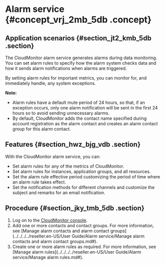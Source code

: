 # Alarm service {#concept_vrj_2mb_5db .concept}

## Application scenarios {#section_jt2_kmb_5db .section}

The CloudMonitor alarm service generates alarms during data monitoring. You can set alarm rules to specify how the alarm system checks data and how it sends alarm notifications when alarms are triggered.

By setting alarm rules for important metrics, you can monitor for, and immediately handle, any system exceptions.

**Note:** 

-   Alarm rules have a default mute period of 24 hours, so that, if an exception occurs, only one alarm notification will be sent in the first 24 hours so to avoid sending unnecessary alarms.
-   By default, CloudMonitor adds the contact name specified during account registration as the alarm contact and creates an alarm contact group for this alarm contact.

## Features {#section_hwz_bjg_vdb .section}

With the CloudMonitor alarm service, you can:

-   Set alarm rules for any of the metrics of CloudMonitor.
-   Set alarm rules for instances, application groups, and all resources.
-   Set the alarm rule effective period customizing the period of time where an alarm rule takes effect.
-   Set the notification methods for different channels and customize the subject and remarks for an email notification.

## Procedure {#section_jky_tmb_5db .section}

1.  Log on to the [CloudMonitor console](https://partners-intl.console.aliyun.com/#/cms).
2.  Add one or more contacts and contact groups. For more information, see [Manage alarm contacts and alarm contact groups](../../../../reseller.en-US/User Guide/Alarm service/Manage alarm contacts and alarm contact groups.md#).
3.  Create one or more alarm rules as required. For more information, see [Manage alarm rules](../../../../reseller.en-US/User Guide/Alarm service/Manage alarm rules.md#).

